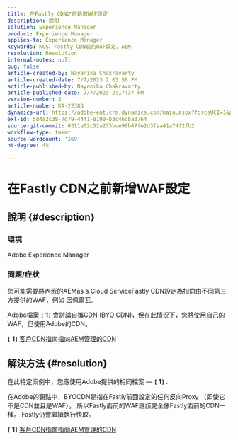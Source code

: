 ```yaml
---
title: 在Fastly CDN之前新增WAF設定
description: 說明
solution: Experience Manager
product: Experience Manager
applies-to: Experience Manager
keywords: KCS、Fastly CDN前的WAF設定、AEM
resolution: Resolution
internal-notes: null
bug: false
article-created-by: Nayanika Chakravarty
article-created-date: 7/7/2023 2:03:56 PM
article-published-by: Nayanika Chakravarty
article-published-date: 7/7/2023 2:17:37 PM
version-number: 2
article-number: KA-22383
dynamics-url: https://adobe-ent.crm.dynamics.com/main.aspx?forceUCI=1&pagetype=entityrecord&etn=knowledgearticle&id=0c3b2f16-cf1c-ee11-8f6e-6045bd006ce9
exl-id: 5d4a2c38-7d79-4441-8190-b3c46dba3764
source-git-commit: 0311a02c52a273bce96b47fe2d3fea41a74f2fb2
workflow-type: tm+mt
source-wordcount: '169'
ht-degree: 4%

---
```


# 在Fastly CDN之前新增WAF設定

## 說明 {#description}


### 環境

Adobe Experience Manager

### 問題/症狀

您可能需要將內嵌的AEMas a Cloud ServiceFastly CDN設定為指向由不同第三方提供的WAF，例如 因佩爾瓦。

Adobe檔案 <b>`[` 1`]` </b> 會討論自攜CDN (BYO CDN)，但在此情況下，您將使用自己的WAF，但使用Adobe的CDN。

<b>`[` 1`]` </b> [客戶CDN指南指向AEM管理的CDN](https://experienceleague.adobe.com/docs/experience-manager-cloud-service/content/implementing/content-delivery/cdn.html#point-to-point-CDN)


## 解決方法 {#resolution}


在此特定案例中，您應使用Adobe提供的相同檔案 —  <b>`[` 1`]` </b>.

在Adobe的觀點中，BYOCDN是指在Fastly前面設定的任何反向Proxy （即使它不是CDN並且是WAF）。 所以Fastly面前的WAF應該完全像Fastly面前的CDN一樣。 Fastly仍會繼續執行快取。

<b>`[` 1`]` </b> [客戶CDN指南指向AEM管理的CDN](https://experienceleague.adobe.com/docs/experience-manager-cloud-service/content/implementing/content-delivery/cdn.html#point-to-point-CDN)
